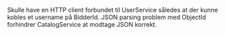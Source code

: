 Skulle have en HTTP client forbundet til UserService således at der kunne kobles et username på BidderId.
JSON parsing problem med ObjectId forhindrer CatalogService at modtage JSON korrekt.
